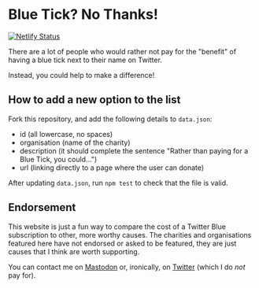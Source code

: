 # Blue Tick? No Thanks!

[![Netlify Status](https://api.netlify.com/api/v1/badges/eaf8e416-1e3a-411a-85ab-8ba06d478d0d/deploy-status)](https://app.netlify.com/sites/blue-tick-no-thanks/deploys)

There are a lot of people who would rather not pay for the "benefit" of having a blue tick next to their name on Twitter.

Instead, you could help to make a difference!

## How to add a new option to the list

Fork this repository, and add the following details to `data.json`:

* id (all lowercase, no spaces)
* organisation (name of the charity)
* description (it should complete the sentence "Rather than paying for a Blue Tick, you could&hellip;")
* url (linking directly to a page where the user can donate)

After updating `data.json`, run `npm test` to check that the file is valid.

## Endorsement

This website is just a fun way to compare the cost of a Twitter Blue subscription to other, more worthy causes. The charities and organisations featured here have not endorsed or asked to be featured, they are just causes that I think are worth supporting.

You can contact me on [Mastodon](https://mastodon.social/@chris5marsh) or, ironically, on [Twitter](https://twitter.com/chris5marsh) (which I do _not_ pay for).
